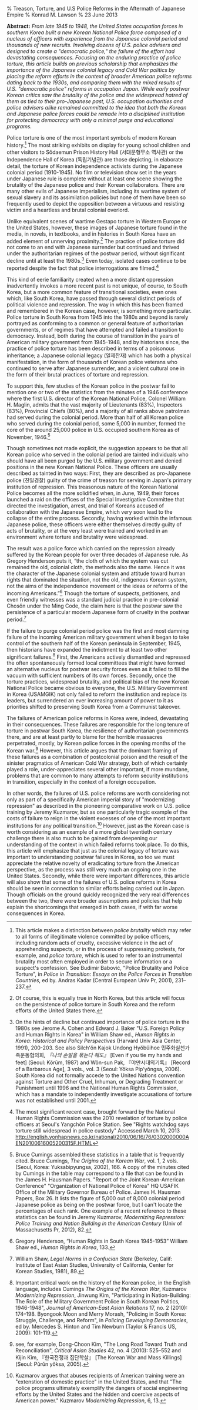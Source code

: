 % Treason, Torture, and U.S Police Reforms in the Aftermath of Japanese Empire
% Konrad M. Lawson
% 23 June 2013

**Abstract:** *From late 1945 to 1948, the United States occupation forces in southern Korea built a new Korean National Police force composed of a nucleus of officers with experience from the Japanese colonial period and thousands of new recruits. Involving dozens of U.S. police advisers and designed to create a "democratic police," the failure of the effort had devastating consequences. Focusing on the enduring practice of police torture, this article builds on previous scholarship that emphasizes the importance of the Japanese colonial legacy and Cold War politics by placing the reform efforts in the context of broader American police reforms dating back to the 1930s, and comparing them with the mixed results of U.S. "democratic police" reforms in occupation Japan. While early postwar Korean critics saw the brutality of the police and the widespread hatred of them as tied to their pro-Japanese past, U.S. occupation authorities and police advisers alike remained committed to the idea that both the Korean and Japanese police forces could be remade into a disciplined institution for protecting democracy with only a minimal purge and educational programs.*

Police torture is one of the most important symbols of modern Korean history.[^5] The most striking exhibits on display for young school children and other visitors to Sŏdaemun Prison History Hall (서대문형무소 역사관) or the Independence Hall of Korea (독립기념관) are those depicting, in elaborate detail, the torture of Korean independence activists during the Japanese colonial period (1910-1945). No film or television show set in the years under Japanese rule is complete without at least one scene showing the brutality of the Japanese police and their Korean collaborators. There are many other evils of Japanese imperialism, including its wartime system of sexual slavery and its assimilation policies but none of them have been so frequently used to depict the opposition between a virtuous and resisting victim and a heartless and brutal colonial overlord.

Unlike equivalent scenes of wartime Gestapo torture in Western Europe or the United States, however, these images of Japanese torture found in the media, in novels, in textbooks, and in histories in South Korea have an added element of unnerving proximity.[^2] The practice of police torture did not come to an end with Japanese surrender but continued and thrived under the authoritarian regimes of the postwar period, without significant decline until at least the 1980s.[^3] Even today, isolated cases continue to be reported despite the fact that police interrogations are filmed.[^4] 

This kind of eerie familiarity created when a more distant oppression inadvertently invokes a more recent past is not unique, of course, to South Korea, but a more common feature of transitional societies, even ones which, like South Korea, have passed through several distinct periods of political violence and repression. The way in which this has been framed and remembered in the Korean case, however, is something more particular. Police torture in South Korea from 1945 into the 1980s and beyond is rarely portrayed as conforming to a common or general feature of authoritarian governments, or of regimes that have attempted and failed a transition to democracy. Instead, both during the course of transition in the years of American military government from 1945-1948, and by historians since, the practice of police torture has been described in terms of a poisonous inheritance; a Japanese colonial legacy (일제잔재) which has both a physical manifestation, in the form of thousands of Korean police veterans who continued to serve after Japanese surrender, and a violent cultural one in the form of their brutal practices of torture and repression. 

To support this, few studies of the Korean police in the postwar fail to mention one or two of the statistics from the minutes of a 1946 conference where the first U.S. director of the Korean National Police, Colonel William H. Maglin, admits that the vast majority of Lieutenants (83%), Inspectors (83%), Provincial Chiefs (80%), and a majority of all ranks above patrolman had served during the colonial period. More than half of all Korean police who served during the colonial period, some 5,000 in number, formed the core of the around 25,000 police in U.S. occupied southern Korea as of November, 1946.[^6]

Though sometimes not made explicit, the suggestion appears to be that all Korean police who served in the colonial period are tainted individuals who should have all been purged by the U.S. military government and denied positions in the new Korean National Police. These officers are usually described as tainted in two ways: First, they are described as pro-Japanese police (친일경찰) guilty of the crime of treason for serving in Japan's primary institution of repression. This treasonous nature of the Korean National Police becomes all the more solidified when, in June, 1949, their forces launched a raid on the offices of the Special Investigative Committee that directed the investigation, arrest, and trial of Koreans accused of collaboration with the Japanese Empire, which very soon lead to the collapse of the entire process. Secondly, having worked within the infamous Japanese police, these officers were either themselves directly guilty of acts of brutality, or at the very least were trained and worked in an environment where torture and brutality were widespread.

The result was a police force which carried on the repression already suffered by the Korean people for over three decades of Japanese rule. As Gregory Henderson puts it, “the cloth of which the system was cut remained the old, colonial cloth, the methods also the same. Hence it was the character of the Japanese colonial system and attitude toward human rights that dominated the situation, not the old, indigenous Korean system, not the aims of the independence movement or the ideas or reforms of the incoming Americans.”[^1] Though the torture of suspects, petitioners, and even friendly witnesses was a standard judicial practice in pre-colonial Chosŏn under the Ming Code, the claim here is that the postwar saw the persistence of a particular modern Japanese form of cruelty in the postwar period.[^7] 

If the failure to purge colonial period police was the first and most damning failure of the incoming American military government when it began to take control of the southern half of the Korean peninsula in September, 1945, then historians have expanded the indictment to at least two other significant failures.[^9] First, the Americans actively dismantled and repressed the often spontaneously formed local committees that might have formed an alternative nucleus for postwar security forces even as it failed to fill the vacuum with sufficient numbers of its own forces. Secondly, once the torture practices, widespread brutality, and political bias of the new Korean National Police became obvious to everyone, the U.S. Military Government in Korea (USAMGIK) not only failed to reform the institution and replace its leaders, but surrendered an ever increasing amount of power to it as priorities shifted to preserving South Korea from a Communist takeover. 

The failures of American police reforms in Korea were, indeed, devastating in their consequences. These failures are responsible for the long tenure of torture in postwar South Korea, the resilience of authoritarian governments there, and are at least partly to blame for the horrible massacres perpetrated, mostly, by Korean police forces in the opening months of the Korean war.[^8] However, this article argues that the dominant framing of these failures as a combination of postcolonial poison and the result of the sinister pragmatics of American Cold War strategy, both of which certainly played a role, under-appreciates several other important, if more mundane, problems that are common to many attempts to reform security institutions in transition, especially in the context of a foreign occupation. 

In other words, the failures of U.S. police reforms are worth considering not only as part of a specifically American imperial story of "modernizing repression" as described in the pioneering comparative work on U.S. police training by Jeremy Kuzmarov, but as one particularly tragic example of the costs of failure to reign in the violent excesses of one of the most important institutions for any political transition.[^10] However, just as the Korean case is worth considering as an example of a more global twentieth century challenge there is also much to be gained from deepening our understanding of the context in which failed reforms took place. To do this, this article will emphasize that just as the colonial legacy of torture was important to understanding postwar failures in Korea, so too we must appreciate the relative novelty of eradicating torture from the American perspective, as the process was still very much an ongoing one in the United States. Secondly, while there were important differences, this article will also show that some of the failures of U.S. police reforms in Korea should be seen in connection to similar efforts being carried out in Japan. Though officials on the ground quickly recognized the very real differences between the two, there were broader assumptions and policies that help explain the shortcomings that emerged in both cases, if with far worse consequences in Korea.

[^1]: Gregory Henderson, “Human Rights in South Korea 1945-1953” William Shaw ed., *Human Rights in Korea*, 133.

[^2]: Of course, this is equally true in North Korea, but this article will focus on the persistence of police torture in South Korea and the reform efforts of the United States there.

[^3]: On the hints of decline but continued importance of police torture in the 1980s see Jerome A. Cohen and Edward J. Baker "U.S. Foreign Policy and Human Rights in Korea" in William Shaw ed., *Human Rights in Korea: Historical and Policy Perspectives* (Harvard Univ Asia Center, 1991), 200-203. See also Silchʻŏn Kajok Undong Hyŏbŭihoe 민주화실천가족운동협의회, *『나의 손발을 묶는다 해도』* [Even if you tie my hands and feet] (Seoul: Kŏrŭm, 1987) and Wŏn-sun Pak, 『야만시대의기록』 [Record of a Barbarous Age], 3 vols., vol. 3 (Seoul: Yŏksa Pipʻyŏngsa, 2006). South Korea did not formally accede to the United Nations convention against Torture and Other Cruel, Inhuman, or Degrading Treatment or Punishment until 1996 and the National Human Rights Commission, which has a mandate to independently investigate accusations of torture was not established until 2001.

[^4]: The most significant recent case, brought forward by the National Human Rights Commission was the 2010 revelation of torture by police officers at Seoul's Yangchŏn Police Station. See "Rights watchdog says torture still widespread in police custody" Accessed March 10, 2013 http://english.yonhapnews.co.kr/national/2010/06/16/76/0302000000AEN20100616005200315F.HTML

[^5]: This article makes a distinction between *police brutality* which may refer to all forms of illegitimate violence committed by police officers, including random acts of cruelty, excessive violence in the act of apprehending suspects, or in the process of suppressing protests, for example, and *police torture*, which is used to refer to an instrumental brutality most often employed in order to secure information or a suspect's confession. See Budimir Babović, "Police Brutality and Police Torture", in *Police in Transition: Essays on the Police Forces in Transition Countries*, ed by. Andras Kadar (Central European Univ Pr, 2001), 231–237.


[^6]: Bruce Cumings assembled these statistics in a table that is frequently cited. Bruce Cumings, *The Origins of the Korean War*, vol. 1, 2 vols. (Seoul, Korea: Yuksabipyungsa, 2002), 166. A copy of the minutes cited by Cumings in the table may correspond to a file that can be found in the James H. Hausman Papers. "Report of the Joint Korean-American Conference" "Organization of National Police of Korea" HQ USAFIK Office of the Military Governor Bureau of Police. James H. Hausman Papers, Box 26. It lists the figure of 5,000 out of 8,000 colonial period Japanese police as being on the postwar force, but I can't locate the percentages of each rank. One example of a recent reference to these statistics can be found in Jeremy Kuzmarov, *Modernizing Repression: Police Training and Nation Building in the American Century* (Univ of Massachusetts Pr, 2012), 82.



[^7]: William Shaw, *Legal Norms in a Confucian State* (Berkeley, Calif: Institute of East Asian Studies, University of California, Center for Korean Studies, 1981), 89.


[^8]: see, for example, Dong-Choon Kim, "The Long Road Toward Truth and Reconciliation", *Critical Asian Studies* 42, no. 4 (2010): 525–552 and Kijin Kim, 『한국전쟁과 집단학살』 [The Korean War and Mass Killings] (Seoul: Pŭrŭn yŏksa, 2005).




[^9]: Important critical work on the history of the Korean police, in the English language, includes Cumings *The Origins of the Korean War*, Kuzmarov *Modernizing Repression*, Jinwung Kim, "Participating in Nation-Building: The Role of the Military Government Police in South Korean Politics, 1946-1948", *Journal of American-East Asian Relations* 17, no. 2 (2010): 174–198. Byongook Moon and Merry Morash, "Policing in South Korea: Struggle, Challenge, and Reform", in *Policing Developing Democracies*, ed by. Mercedes S. Hinton and Tim Newburn (Taylor & Francis US, 2009): 101-119.

[^10]: Kuzmarov argues that abuses recipients of American training were an "extenstion of domestic practice" in the United States, and that "The police programs ultimately exemplify the dangers of social engineering efforts by the United States and the hidden and coercive aspects of American power."  Kuzmarov *Modernizing Repression*, 6, 13.

